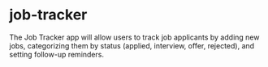 # job-tracker
The Job Tracker app will allow users to track job applicants by adding new jobs, categorizing them by status (applied, interview, offer, rejected), and setting follow-up reminders.
